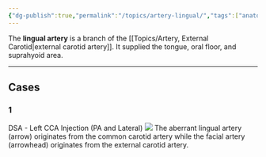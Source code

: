 ```yaml
---
{"dg-publish":true,"permalink":"/topics/artery-lingual/","tags":["anatomy","artery","vessel"],"created":"2023-08-10T21:23:19.427-07:00","updated":"2023-09-10T21:27:00.217-07:00"}
---
```



The **lingual artery** is a branch of the [[Topics/Artery, External Carotid\|external carotid artery]]. It supplied the tongue, oral floor, and suprahyoid area.

---

## Cases

### 1

DSA - Left CCA Injection (PA and Lateral)
![](https://i.imgur.com/NVteFwo.png)
The aberrant lingual artery (arrow) originates from the common carotid artery while the facial artery (arrowhead) originates from the external carotid artery.
